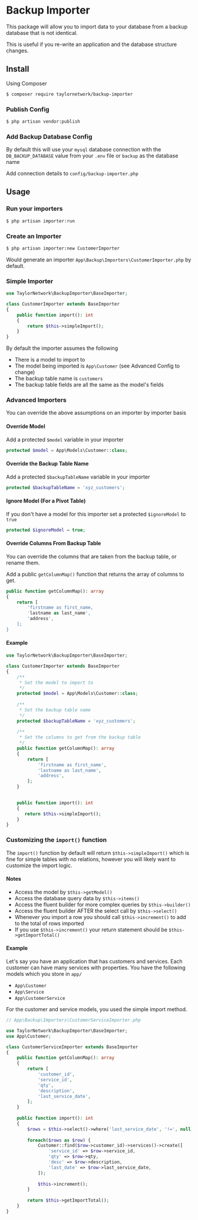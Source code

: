 # Backup Importer

This package will allow you to import data to your database from a backup database that is not identical. 

This is useful if you re-write an application and the database structure changes.

## Install

Using Composer

```bash
$ composer require taylornetwork/backup-importer
```

### Publish Config

```bash
$ php artisan vendor:publish
```

### Add Backup Database Config

By default this will use your `mysql` database connection with the `DB_BACKUP_DATABASE` value from your `.env` file or `backup` as the database name

Add connection details to `config/backup-importer.php`

## Usage

### Run your importers

```bash
$ php artisan importer:run
```


### Create an Importer

```bash
$ php artisan importer:new CustomerImporter
```

Would generate an importer `App\Backup\Importers\CustomerImporter.php` by default.

### Simple Importer

```php
use TaylorNetwork\BackupImporter\BaseImporter;

class CustomerImporter extends BaseImporter
{
    public function import(): int
    {
        return $this->simpleImport();
    }
}
``` 

By default the importer assumes the following
- There is a model to import to
- The model being imported is `App\Customer` (see Advanced Config to change)
- The backup table name is `customers`
- The backup table fields are all the same as the model's fields

### Advanced Importers

You can override the above assumptions on an importer by importer basis

#### Override Model

Add a protected `$model` variable in your importer

```php
protected $model = App\Models\Customer::class;
```

#### Override the Backup Table Name

Add a protected `$backupTableName` variable in your importer

```php
protected $backupTableName = 'xyz_customers';
```

#### Ignore Model (For a Pivot Table)

If you don't have a model for this importer set a protected `$ignoreModel` to `true`

```php
protected $ignoreModel = true;
```

#### Override Columns From Backup Table

You can override the columns that are taken from the backup table, or rename them.

Add a public `getColumnMap()` function that returns the array of columns to get.

```php
public function getColumnMap(): array
{
    return [
        'firstname as first_name,
        'lastname as last_name',
        'address',
    ];
}
```

#### Example

```php
use TaylorNetwork\BackupImporter\BaseImporter;

class CustomerImporter extends BaseImporter
{
    /**
     * Set the model to import to
     */
    protected $model = App\Models\Customer::class;
    
    /**
     * Set the backup table name
     */
    protected $backupTableName = 'xyz_customers';
    
    /**
     * Set the columns to get from the backup table
     */
    public function getColumnMap(): array
    {
        return [
            'firstname as first_name',
            'lastname as last_name',
            'address',
        ];
    }

    
    public function import(): int
    {
       return $this->simpleImport();    
    }
}
``` 

### Customizing the `import()` function

The `import()` function by default will return `$this->simpleImport()` which is fine for simple tables with no relations, however you will likely want to customize the import logic.

#### Notes

- Access the model by `$this->getModel()`
- Access the database query data by `$this->items()`
- Access the fluent builder for more complex queries by `$this->builder()`
- Access the fluent builder AFTER the select call by `$this->select()`
- Whenever you import a row you should call `$this->increment()` to add to the total of rows imported
- If you use `$this->increment()` your return statement should be `$this->getImportTotal()`

#### Example

Let's say you have an application that has customers and services. Each customer can have many services with properties.
You have the following models which you store in `app/`

- `App\Customer`
- `App\Service`
- `App\CustomerService`

For the customer and service models, you used the simple import method.

```php
// App\Backup\Importers\CustomerServiceImporter.php

use TaylorNetwork\BackupImporter\BaseImporter;
use App\Customer;

class CustomerServiceImporter extends BaseImporter
{
    public function getColumnMap(): array
    {
        return [
            'customer_id',
            'service_id',
            'qty',
            'description',
            'last_service_date',
        ];
    }
    
    public function import(): int
    {
        $rows = $this->select()->where('last_service_date', '!=', null)->get();
        
        foreach($rows as $row) {
            Customer::find($row->customer_id)->services()->create([
                'service_id' => $row->service_id,
                'qty' => $row->qty,
                'desc' => $row->description,
                'last_date' => $row->last_service_date,
            ]);
            
            $this->increment();
        }
        
        return $this->getImportTotal();
    }
}
```
